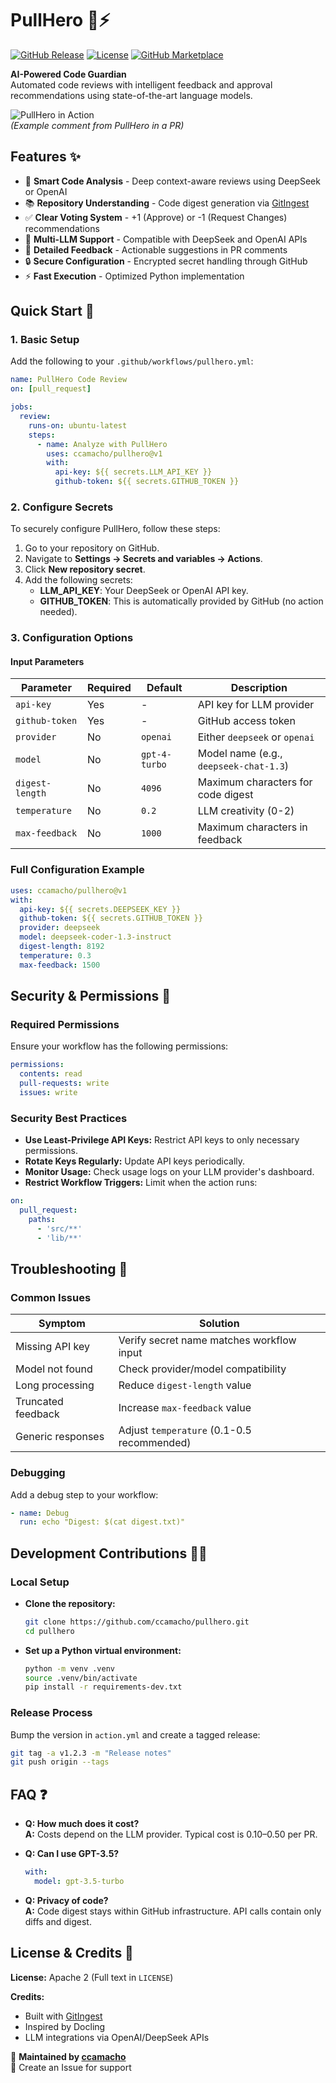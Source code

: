 # PullHero 🤖⚡

[![GitHub Release](https://img.shields.io/github/v/release/ccamacho/pullhero?include_prereleases&style=flat-square)](https://github.com/ccamacho/pullhero/releases)
[![License](https://img.shields.io/badge/license-MIT-blue.svg?style=flat-square)](https://opensource.org/licenses/MIT)
[![GitHub Marketplace](https://img.shields.io/badge/Marketplace-PullHero-blue.svg?logo=github&style=flat-square)](https://github.com/marketplace/actions/pullhero-ai-code-review)

**AI-Powered Code Guardian**  
Automated code reviews with intelligent feedback and approval recommendations using state-of-the-art language models.




![PullHero in Action](https://user-images.githubusercontent.com/3284836/268842123-abc4d3e4-5b9a-4d8e-9f1a-2e3a7c8d3b7a.png)  
*(Example comment from PullHero in a PR)*

## Features ✨

- 🧠 **Smart Code Analysis** - Deep context-aware reviews using DeepSeek or OpenAI
- 📚 **Repository Understanding** - Code digest generation via [GitIngest](https://github.com/cyclotruc/gitingest)
- ✅ **Clear Voting System** - +1 (Approve) or -1 (Request Changes) recommendations
- 🔌 **Multi-LLM Support** - Compatible with DeepSeek and OpenAI APIs
- 📝 **Detailed Feedback** - Actionable suggestions in PR comments
- 🔒 **Secure Configuration** - Encrypted secret handling through GitHub
- ⚡ **Fast Execution** - Optimized Python implementation

## Quick Start 🚀

### 1. Basic Setup

Add the following to your `.github/workflows/pullhero.yml`:

```yaml
name: PullHero Code Review
on: [pull_request]

jobs:
  review:
    runs-on: ubuntu-latest
    steps:
      - name: Analyze with PullHero
        uses: ccamacho/pullhero@v1
        with:
          api-key: ${{ secrets.LLM_API_KEY }}
          github-token: ${{ secrets.GITHUB_TOKEN }}
```

### 2. Configure Secrets

To securely configure PullHero, follow these steps:

1. Go to your repository on GitHub.
2. Navigate to **Settings → Secrets and variables → Actions**.
3. Click **New repository secret**.
4. Add the following secrets:
   - **LLM_API_KEY**: Your DeepSeek or OpenAI API key.
   - **GITHUB_TOKEN**: This is automatically provided by GitHub (no action needed).

### 3. Configuration Options

#### Input Parameters

| Parameter       | Required | Default     | Description                               |
|----------------|----------|-------------|-------------------------------------------|
| `api-key`       | Yes      | -           | API key for LLM provider                  |
| `github-token`  | Yes      | -           | GitHub access token                       |
| `provider`      | No       | `openai`    | Either `deepseek` or `openai`             |
| `model`         | No       | `gpt-4-turbo` | Model name (e.g., `deepseek-chat-1.3`)    |
| `digest-length` | No       | `4096`      | Maximum characters for code digest        |
| `temperature`   | No       | `0.2`       | LLM creativity (0-2)                      |
| `max-feedback`  | No       | `1000`      | Maximum characters in feedback            |

### Full Configuration Example

```yaml
uses: ccamacho/pullhero@v1
with:
  api-key: ${{ secrets.DEEPSEEK_KEY }}
  github-token: ${{ secrets.GITHUB_TOKEN }}
  provider: deepseek
  model: deepseek-coder-1.3-instruct
  digest-length: 8192
  temperature: 0.3
  max-feedback: 1500
```

## Security & Permissions 🔐

### Required Permissions

Ensure your workflow has the following permissions:

```yaml
permissions:
  contents: read
  pull-requests: write
  issues: write
```

### Security Best Practices

- **Use Least-Privilege API Keys:** Restrict API keys to only necessary permissions.
- **Rotate Keys Regularly:** Update API keys periodically.
- **Monitor Usage:** Check usage logs on your LLM provider's dashboard.
- **Restrict Workflow Triggers:** Limit when the action runs:

```yaml
on:
  pull_request:
    paths:
      - 'src/**'
      - 'lib/**'
```

## Troubleshooting 🐞

### Common Issues

| Symptom             | Solution                                |
|---------------------|-----------------------------------------|
| Missing API key     | Verify secret name matches workflow input |
| Model not found     | Check provider/model compatibility      |
| Long processing     | Reduce `digest-length` value            |
| Truncated feedback  | Increase `max-feedback` value           |
| Generic responses   | Adjust `temperature` (0.1-0.5 recommended)|

### Debugging

Add a debug step to your workflow:

```yaml
- name: Debug
  run: echo "Digest: $(cat digest.txt)"
```

## Development Contributions 👩‍💻

### Local Setup

- **Clone the repository:**

  ```bash
  git clone https://github.com/ccamacho/pullhero.git
  cd pullhero
  ```

- **Set up a Python virtual environment:**

  ```bash
  python -m venv .venv
  source .venv/bin/activate
  pip install -r requirements-dev.txt
  ```

### Release Process

Bump the version in `action.yml` and create a tagged release:

```bash
git tag -a v1.2.3 -m "Release notes"
git push origin --tags
```

## FAQ ❓

- **Q: How much does it cost?**  
  **A:** Costs depend on the LLM provider. Typical cost is 0.10–0.50 per PR.

- **Q: Can I use GPT-3.5?**

  ```yaml
  with:
    model: gpt-3.5-turbo
  ```

- **Q: Privacy of code?**  
  **A:** Code digest stays within GitHub infrastructure. API calls contain only diffs and digest.

## License & Credits 📛

**License:** Apache 2 (Full text in `LICENSE`)

**Credits:**

- Built with [GitIngest](https://github.com/cyclotruc/gitingest)
- Inspired by Docling
- LLM integrations via OpenAI/DeepSeek APIs

🎡 **Maintained by [ccamacho](https://github.com/ccamacho)**  
💬 Create an Issue for support
